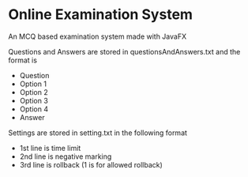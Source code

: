 # Online Examination System
 An MCQ based examination system made with JavaFX
 
 Questions and Answers are stored in questionsAndAnswers.txt and the format is
 - Question
 - Option 1
 - Option 2
 - Option 3
 - Option 4
 - Answer
 
 Settings are stored in setting.txt in the following format
 - 1st line is time limit
 - 2nd line is negative marking
 - 3rd line is rollback (1 is for allowed rollback)
